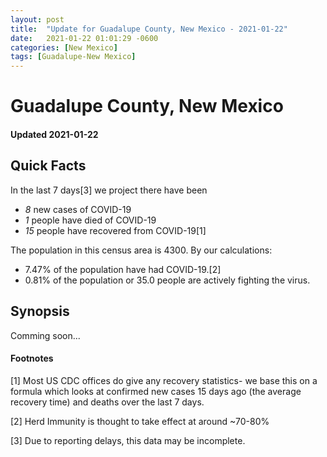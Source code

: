 ```yaml
---
layout: post
title:  "Update for Guadalupe County, New Mexico - 2021-01-22"
date:   2021-01-22 01:01:29 -0600
categories: [New Mexico]
tags: [Guadalupe-New Mexico]
---
```


# Guadalupe County, New Mexico
#### Updated 2021-01-22

## Quick Facts

In the last 7 days[3] we project there have been
- *8* new cases of COVID-19
- *1* people have died of COVID-19
- *15* people have recovered from COVID-19[1]

The population in this census area is 4300. By our calculations:
- 7.47% of the population have had COVID-19.[2]
- 0.81% of the population or 35.0 people are actively fighting the virus.

## Synopsis

Comming soon...


#### Footnotes

[1] Most US CDC offices do give any recovery statistics- we base this on a formula which looks at confirmed new cases
15 days ago (the average recovery time) and deaths over the last 7 days.

[2] Herd Immunity is thought to take effect at around ~70-80%

[3] Due to reporting delays, this data may be incomplete.
 
    